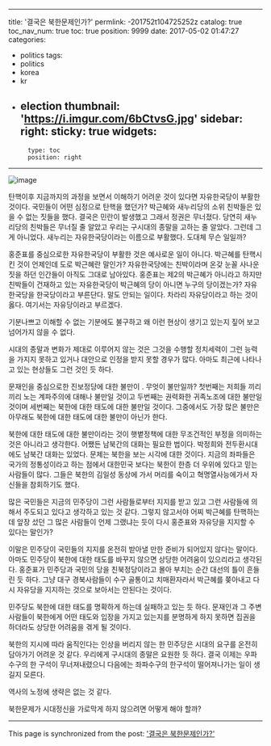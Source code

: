 
---
title: '결국은 북한문제인가?'
permlink: -201752t104725252z
catalog: true
toc_nav_num: true
toc: true
position: 9999
date: 2017-05-02 01:47:27
categories:
- politics
tags:
- politics
- korea
- kr
- election
thumbnail: 'https://i.imgur.com/6bCtvsG.jpg'
sidebar:
    right:
        sticky: true
widgets:
    -
        type: toc
        position: right
---


![image](https://i.imgur.com/6bCtvsG.jpg)


탄핵이후 지금까지의 과정을 보면서 이해하기 어려운 것이 있다면 자유한국당이 부활한 것이다. 국민들이 어떤 심정으로 탄핵을 했던가? 박근혜와 새누리당의 소위 친박들은 있을 수 없는 짓들을 했다. 결국은 민란이 발생했고 그래서 정권은 무너졌다. 당연히 새누리당의 친박들은 무너질 줄 알았고 우리는 구시대의 종말을 고하는 줄 알았다. 그런데 그게 아니었다. 새누리는 자유한국당이라는 이름으로 부활했다. 도대체 무슨 일일까?

홍준표를 중심으로한 자유한국당이 부활한 것은 예사로운 일이 아니다. 박근혜를 탄핵시킨 것이 언제인데 도로 박근혜란 말인가? 자유한국당에는 친박이라며 온갖 눈꼴 사나운 짓을 하던 인간들이  아직도 그대로 남아있다. 홍준표는 제2의 박근혜가 아니라고 하지만 친박들이 건재하고 있는 자유한국당이 박근혜의 당이 아니면 누구의 당이겠는가? 자유한국당을 한국당이라고 부른단다. 말도 안되는 일이다. 차라리 자유당이라고 하는 것이 옳다. 여기서는 자유당이라고 부르겠다. 

기분나쁘고 이해할 수 없는 기분에도 불구하고 왜 이런 현상이 생기고 있는지  짚어 보고 넘어가지 않을 수 없다. 

시대의 종말과 변화가 제대로 이루어지 않는 것은 그것을 수행할 정치세력이 그런 능력을 가지지 못하고 있거나  대안으로 인정을 받지 못할 경우가 많다. 아마도 최근에 나타나고 있는 현상들도 그런 것인 듯 하다. 

문재인을 중심으로한 진보정당에 대한 불만이 . 무엇이 불만일까? 첫번째는 저희들 끼리끼리 노는 계파주의에 대해나 불만일 것이고 두번째는 권력화한 귀족노조에 대한 불만일 것이며 세번째는 북한에 대한 태도에 대한 불만일 것이다. 그중에서도 가장 많은 불만은 아무래도 북한에 대한 태도에 대한 불만이  아닌가 한다. 

북한에 대한 태도에 대한 불만이라는 것이 햇볕정책에 대한 무조건적인 부정을 의미하는 것은 아니라고 생각한다. 어쨌든  남북간의 대화는 필요한 법이다. 박정희와 전두환시대에도 남북간 대화는 있었다.  문제는 북한을 보는 시각에 대한 것이다. 지금의 좌파들은 국가의 정통성이라고 하는 점에서 대한민국 보다는 북한이 한층 더 우위에 있다고 믿는 사람들이 많다. 그들은 북한의 김일성 동상에 가서 머리를 숙이고 혁명열사능에가서 자신들을 참회하기도 했다. 

많은 국민들은 지금의 민주당이 그런 사람들로부터 지지를 받고 있고 그런 사람들에 의해서 주도되고 있다고 생각하고 있는 것 같다. 그렇지 않고서야 어찌 박근혜를 탄핵하는데 앞장 섰던 그 많은 사람들이 언제 그랬냐는 듯이 다시 홍준표와 자유당을 지지할 수 있다는 말인가? 

이말은 민주당이 국민들의 지지를 온전히 받아낼 만한 준비가 되어있지 않다는 말이다. 아마도 민주당이 북한에 대한 태도를 바꾸지 않으면 상당한 어려움이 있으리라고 생각된다. 홍준표가 민주당과 국민의 당을 친북정당이라고 몰아 부치는 순간 대선의 틀이 흔들린 듯 하다. 그냥 대구 경북사람들이 수구 골통이고 치매환자라서 박근혜를 쫒아내고 다시 자유당을 지지하는 것으로 보아서는 안된다는 것이다. 

민주당도 북한에 대한 태도를 명확하게 하는데 실패하고 있는 듯 하다. 문재인과 그 주변사람들이 북한에게 어떤  태도와 입장을 가지고 있는지를 분명하게 하지 못하면 집권을 하더라도 상당한  어려움을 겪게  될 것이다. 

북한의 지시에 따라  움직인다는 인상을 버리지 않는 한 민주당은 시대의 요구를 온전히 담아가기 어려운 것 같다. 우리에게 구시대의 종말은 요원한 듯 하다. 결국 이제는 우파수구의 한 구석이 무너져내렸으니 다음에는 좌파수구의 한구석이  떨어져나가는 일이 생길지 모른다. 

역사의 노정에 생략은 없는 것 같다.

북한문제가 시대정신을 가로막게 하지 않으려면 어떻게 해야 할까?

- - -

This page is synchronized from the post: ['결국은 북한문제인가?'](https://steemit.com/@oldstone/-201752t104725252z)
